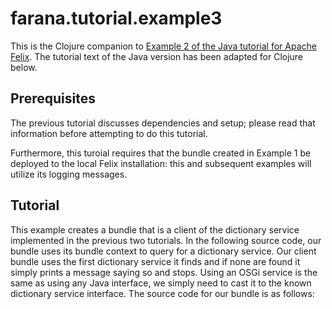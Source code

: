 # farana.tutorial.example3

This is the Clojure companion to [Example 2 of the Java tutorial for Apache Felix](http://felix.apache.org/documentation/tutorials-examples-and-presentations/apache-felix-osgi-tutorial/apache-felix-tutorial-example-2.html).
The tutorial text of the Java version has been adapted for Clojure below.


## Prerequisites

The previous tutorial discusses dependencies and setup; please read that
information before attempting to do this tutorial.

Furthermore, this turoial requires that the bundle created in Example 1 be
deployed to the local Felix installation: this and subsequent examples will
utilize its logging messages.


## Tutorial

This example creates a bundle that is a client of the dictionary service
implemented in the previous two tutorials. In the following source code, our
bundle uses its bundle context to query for a dictionary service. Our client
bundle uses the first dictionary service it finds and if none are found it
simply prints a message saying so and stops. Using an OSGi service is the same
as using any Java interface, we simply need to cast it to the known dictionary
service interface. The source code for our bundle is as follows:

